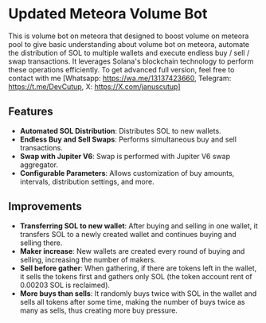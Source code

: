 
# Updated Meteora Volume Bot

This is volume bot on meteora that designed to boost volume on meteora pool to give basic understanding about volume bot on meteora, automate the distribution of SOL to multiple wallets and execute endless buy / sell / swap transactions. It leverages Solana's blockchain technology to perform these operations efficiently. To get advanced full version, feel free to contact with me [Whatsapp: https://wa.me/13137423660, Telegram: https://t.me/DevCutup, X: https://X.com/januscutup]


## Features
- **Automated SOL Distribution**: Distributes SOL to new wallets.
- **Endless Buy and Sell Swaps**: Performs simultaneous buy and sell transactions.
- **Swap with Jupiter V6**: Swap is performed with Jupiter V6 swap aggregator.
- **Configurable Parameters**: Allows customization of buy amounts, intervals, distribution settings, and more.

## Improvements
- **Transferring SOL to new wallet**: After buying and selling in one wallet, it transfers SOL to a newly created wallet and continues buying and selling there.
- **Maker increase**: New wallets are created every round of buying and selling, increasing the number of makers.
- **Sell before gather**: When gathering, if there are tokens left in the wallet, it sells the tokens first and gathers only SOL (the token account rent of 0.00203 SOL is reclaimed).
- **More buys than sells**: It randomly buys twice with SOL in the wallet and sells all tokens after some time, making the number of buys twice as many as sells, thus creating more buy pressure.